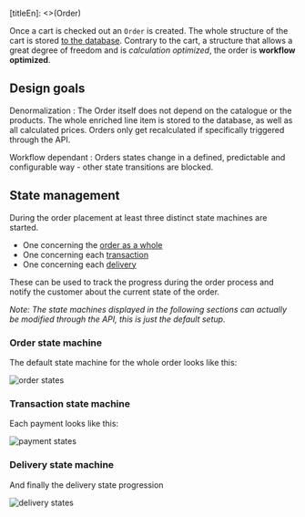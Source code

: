 [titleEn]: <>(Order)

Once a cart is checked out an `Order` is created. The whole structure of the cart is stored [to the database](./../10-erd/erd-shopware-core-checkout-order.md). Contrary to the cart, a structure that allows a great degree of freedom and is *calculation optimized*, the order is **workflow optimized**.  

## Design goals

Denormalization
  : The Order itself does not depend on the catalogue or the products. The whole enriched line item is stored to the database, as well as all calculated prices. Orders only get recalculated if specifically triggered through the API.
  
Workflow dependant
  : Orders states change in a defined, predictable and configurable way - other state transitions are blocked.

## State management

During the order placement at least three distinct state machines are started.

* One concerning the [order as a whole](https://github.com/shopware/platform/blob/master/src/Core/Checkout/Order/OrderStates.php)
* One concerning each [transaction](https://github.com/shopware/platform/blob/master/src/Core/Checkout/Order/Aggregate/OrderTransaction/OrderTransactionStates.php)
* One concerning each [delivery](https://github.com/shopware/platform/blob/master/src/Core/Checkout/Order/Aggregate/OrderDelivery/OrderDeliveryStates.php)

These can be used to track the progress during the order process and notify the customer about the current state of the order. 

*Note: The state machines displayed in the following sections can actually be modified through the API, this is just the default setup.*

### Order state machine

The default state machine for the whole order looks like this:

![order states](./dist/order-state-machine.png)

### Transaction state machine

Each payment looks like this:

![payment states](./dist/order-payment-state-machine.png)

### Delivery state machine

And finally the delivery state progression

![delivery states](./dist/order-delivery-state-machine.png)

